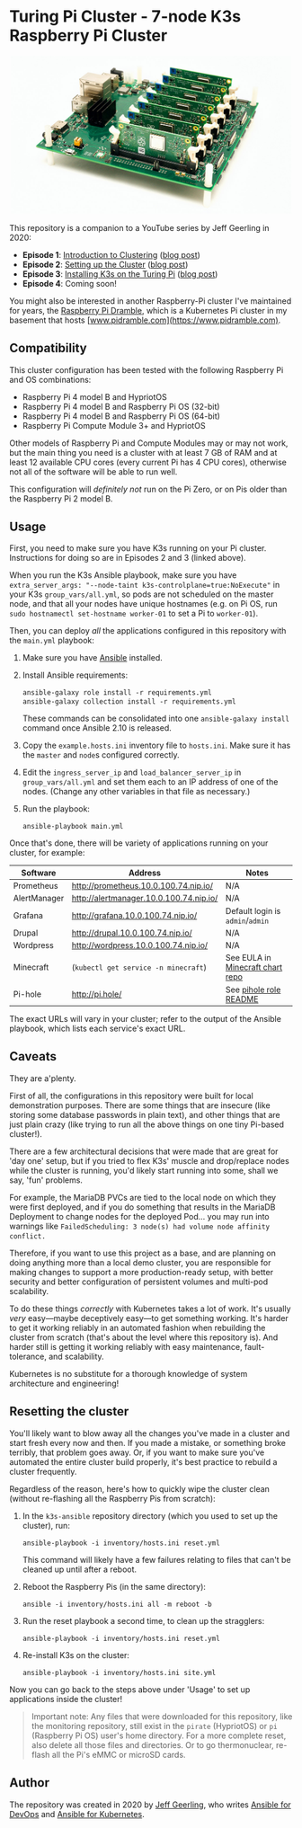# Turing Pi Cluster - 7-node K3s Raspberry Pi Cluster

<p align="center"><a href="https://www.youtube.com/watch?v=kgVz4-SEhbE"><img src="images/turing-pi-cluster-hero.jpg?raw=true" width="500" height="auto" alt="Turing Pi - Raspberry Pi Compute Module Cluster" /></a></p>

This repository is a companion to a YouTube series by Jeff Geerling in 2020:

  - **Episode 1**: [Introduction to Clustering](https://www.youtube.com/watch?v=kgVz4-SEhbE) ([blog post](https://www.jeffgeerling.com/blog/2020/raspberry-pi-cluster-episode-1-introduction-clusters))
  - **Episode 2**: [Setting up the Cluster](https://www.youtube.com/watch?v=xNndbfxMCLo) ([blog post](https://www.jeffgeerling.com/blog/2020/raspberry-pi-cluster-episode-2-setting-cluster))
  - **Episode 3**: [Installing K3s on the Turing Pi](https://www.youtube.com/watch?v=N4bfNefjBSw) ([blog post](https://www.jeffgeerling.com/blog/2020/pi-cluster-episode-3-installing-k3s-kubernetes-on-turing-pi))
  - **Episode 4**: Coming soon!

You might also be interested in another Raspberry-Pi cluster I've maintained for years, the [Raspberry Pi Dramble](https://www.pidramble.com), which is a Kubernetes Pi cluster in my basement that hosts [www.pidramble.com](https://www.pidramble.com).

## Compatibility

This cluster configuration has been tested with the following Raspberry Pi and OS combinations:

  - Raspberry Pi 4 model B and HypriotOS
  - Raspberry Pi 4 model B and Raspberry Pi OS (32-bit)
  - Raspberry Pi 4 model B and Raspberry Pi OS (64-bit)
  - Raspberry Pi Compute Module 3+ and HypriotOS

Other models of Raspberry Pi and Compute Modules may or may not work, but the main thing you need is a cluster with at least 7 GB of RAM and at least 12 available CPU cores (every current Pi has 4 CPU cores), otherwise not all of the software will be able to run well.

This configuration will _definitely not_ run on the Pi Zero, or on Pis older than the Raspberry Pi 2 model B.

## Usage

First, you need to make sure you have K3s running on your Pi cluster. Instructions for doing so are in Episodes 2 and 3 (linked above).

When you run the K3s Ansible playbook, make sure you have `extra_server_args: "--node-taint k3s-controlplane=true:NoExecute"` in your K3s `group_vars/all.yml`, so pods are not scheduled on the master node, and that all your nodes have unique hostnames (e.g. on Pi OS, run `sudo hostnamectl set-hostname worker-01` to set a Pi to `worker-01`).

Then, you can deploy _all_ the applications configured in this repository with the `main.yml` playbook:

  1. Make sure you have [Ansible](https://docs.ansible.com/ansible/latest/installation_guide/intro_installation.html) installed.
  2. Install Ansible requirements:

     ```
     ansible-galaxy role install -r requirements.yml
     ansible-galaxy collection install -r requirements.yml
     ```

     These commands can be consolidated into one `ansible-galaxy install` command once Ansible 2.10 is released.

  3. Copy the `example.hosts.ini` inventory file to `hosts.ini`. Make sure it has the `master` and `node`s configured correctly.
  4. Edit the `ingress_server_ip` and `load_balancer_server_ip` in `group_vars/all.yml` and set them each to an IP address of one of the nodes. (Change any other variables in that file as necessary.)
  5. Run the playbook:

     ```
     ansible-playbook main.yml
     ```

Once that's done, there will be variety of applications running on your cluster, for example:

| Software | Address | Notes |
| -------- | ------- | ------- |
| Prometheus | http://prometheus.10.0.100.74.nip.io/ | N/A |
| AlertManager | http://alertmanager.10.0.100.74.nip.io/ | N/A |
| Grafana | http://grafana.10.0.100.74.nip.io/ | Default login is `admin`/`admin` |
| Drupal | http://drupal.10.0.100.74.nip.io/ | N/A |
| Wordpress | http://wordpress.10.0.100.74.nip.io/ | N/A |
| Minecraft | (`kubectl get service -n minecraft`) | See EULA in [Minecraft chart repo](https://github.com/helm/charts/tree/master/stable/minecraft) |
| Pi-hole | http://pi.hole/ | See [pihole role README](roles/pihole/README.md) |

The exact URLs will vary in your cluster; refer to the output of the Ansible playbook, which lists each service's exact URL.

## Caveats

They are a'plenty.

First of all, the configurations in this repository were built for local demonstration purposes. There are some things that are insecure (like storing some database passwords in plain text), and other things that are just plain crazy (like trying to run all the above things on one tiny Pi-based cluster!).

There are a few architectural decisions that were made that are great for 'day one' setup, but if you tried to flex K3s' muscle and drop/replace nodes while the cluster is running, you'd likely start running into some, shall we say, 'fun' problems.

For example, the MariaDB PVCs are tied to the local node on which they were first deployed, and if you do something that results in the MariaDB Deployment to change nodes for the deployed Pod... you may run into warnings like `FailedScheduling: 3 node(s) had volume node affinity conflict.`

Therefore, if you want to use this project as a base, and are planning on doing anything more than a local demo cluster, you are responsible for making changes to support a more production-ready setup, with better security and better configuration of persistent volumes and multi-pod scalability.

To do these things _correctly_ with Kubernetes takes a lot of work. It's usually _very_ easy—maybe deceptively easy—to get something working. It's harder to get it working reliably in an automated fashion when rebuilding the cluster from scratch (that's about the level where this repository is). And harder still is getting it working reliably with easy maintenance, fault-tolerance, and scalability.

Kubernetes is no substitute for a thorough knowledge of system architecture and engineering!

## Resetting the cluster

You'll likely want to blow away all the changes you've made in a cluster and start fresh every now and then. If you made a mistake, or something broke terribly, that problem goes away. Or, if you want to make sure you've automated the entire cluster build properly, it's best practice to rebuild a cluster frequently.

Regardless of the reason, here's how to quickly wipe the cluster clean (without re-flashing all the Raspberry Pis from scratch):

  1. In the `k3s-ansible` repository directory (which you used to set up the cluster), run:

     ```
     ansible-playbook -i inventory/hosts.ini reset.yml
     ```

     This command will likely have a few failures relating to files that can't be cleaned up until after a reboot.

  2. Reboot the Raspberry Pis (in the same directory):

     ```
     ansible -i inventory/hosts.ini all -m reboot -b
     ```

  3. Run the reset playbook a second time, to clean up the stragglers:

     ```
     ansible-playbook -i inventory/hosts.ini reset.yml
     ```

  4. Re-install K3s on the cluster:

     ```
     ansible-playbook -i inventory/hosts.ini site.yml
     ```

Now you can go back to the steps above under 'Usage' to set up applications inside the cluster!

> Important note: Any files that were downloaded for this repository, like the monitoring repository, still exist in the `pirate` (HypriotOS) or `pi` (Raspberry Pi OS) user's home directory. For a more complete reset, also delete all those files and directories. Or to go thermonuclear, re-flash all the Pi's eMMC or microSD cards.

## Author

The repository was created in 2020 by [Jeff Geerling](https://www.jeffgeerling.com), who writes [Ansible for DevOps](https://www.ansiblefordevops.com) and [Ansible for Kubernetes](https://www.ansibleforkubernetes.com).
